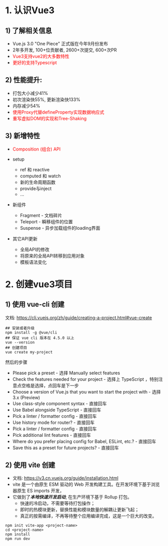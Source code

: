# 1. 认识Vue3

## 1) 了解相关信息
- Vue.js 3.0 "One Piece" 正式版在今年9月份发布
- 2年多开发, 100+位贡献者, 2600+次提交, 600+次PR
- <font color=red>Vue3支持vue2的大多数特性</font>
- <font color=red>更好的支持Typescript</font>

## 2) 性能提升:
- 打包大小减少41%
- 初次渲染快55%, 更新渲染快133%
- 内存减少54%
- <font color=red>使用Proxy代替defineProperty实现数据响应式</font>
- <font color=red>重写虚拟DOM的实现和Tree-Shaking</font>

## 3) 新增特性
- <font color=red>Composition (组合) API</font>

- setup
    - ref 和 reactive
    - computed 和 watch
    - 新的生命周期函数
    - provide与inject
    - ...
- 新组件
    - Fragment - 文档碎片
    - Teleport - 瞬移组件的位置
    - Suspense - 异步加载组件的loading界面
- 其它API更新
    - 全局API的修改
    - 将原来的全局API转移到应用对象
    - 模板语法变化


# 2. 创建vue3项目

## 1) 使用 vue-cli 创建
文档: https://cli.vuejs.org/zh/guide/creating-a-project.html#vue-create
```
## 安装或者升级
npm install -g @vue/cli
## 保证 vue cli 版本在 4.5.0 以上
vue --version
## 创建项目
vue create my-project
```
然后的步骤

- Please pick a preset - 选择 Manually select features
- Check the features needed for your project - 选择上 TypeScript ，特别注意点空格是选择，点回车是下一步
- Choose a version of Vue.js that you want to start the project with - 选择 3.x (Preview)
- Use class-style component syntax - 直接回车
- Use Babel alongside TypeScript - 直接回车
- Pick a linter / formatter config - 直接回车
- Use history mode for router? - 直接回车
- Pick a linter / formatter config - 直接回车
- Pick additional lint features - 直接回车
- Where do you prefer placing config for Babel, ESLint, etc.? - 直接回车
- Save this as a preset for future projects? - 直接回车

## 2) 使用 vite 创建
- 文档: https://v3.cn.vuejs.org/guide/installation.html
- vite 是一个由原生 ESM 驱动的 Web 开发构建工具。在开发环境下基于浏览器原生 ES imports 开发，
- 它做到了***本地快速开发启动***, 在生产环境下基于 Rollup 打包。
    - 快速的冷启动，不需要等待打包操作；
    - 即时的热模块更新，替换性能和模块数量的解耦让更新飞起；
    - 真正的按需编译，不再等待整个应用编译完成，这是一个巨大的改变。
```
npm init vite-app <project-name>
cd <project-name>
npm install
npm run dev
```
